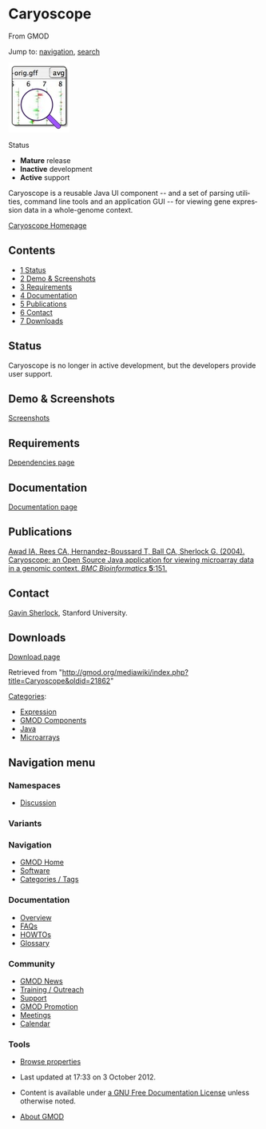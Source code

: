<div id="mw-page-base" class="noprint">

</div>

<div id="mw-head-base" class="noprint">

</div>

<div id="content" class="mw-body" role="main">

<span id="top"></span>

<div id="mw-js-message" style="display:none;">

</div>



# <span dir="auto">Caryoscope</span>

<div id="bodyContent">

<div id="siteSub">

From GMOD

</div>

<div id="contentSub">

</div>

<div id="jump-to-nav" class="mw-jump">

Jump to: [navigation](#mw-navigation), [search](#p-search)

</div>

<div id="mw-content-text" class="mw-content-ltr" lang="en" dir="ltr">

<div class="center">

<div class="floatnone">

<a href="http://caryoscope.stanford.edu" rel="nofollow"
title="Caryoscope"><img
src="https://raw.githubusercontent.com/GMOD/gmod.github.io/main/mediawiki/images/2/26/CaryoscopeLogo.jpg" width="122"
height="139" alt="Caryoscope" /></a>

</div>

</div>

<div class="componentBox">

<div class="compBoxHdr">

Status

</div>

- **Mature** release
- **Inactive** development
- **Active** support

Caryoscope is a reusable Java UI component -- and a set of parsing
utilities, command line tools and an application GUI -- for viewing gene
expression data in a whole-genome context.

<a href="http://caryoscope.stanford.edu" class="external text"
rel="nofollow">Caryoscope Homepage</a>

<div id="toc" class="toc">

<div id="toctitle">

## Contents

</div>

- [<span class="tocnumber">1</span>
  <span class="toctext">Status</span>](#Status)
- [<span class="tocnumber">2</span> <span class="toctext">Demo &
  Screenshots</span>](#Demo_.26_Screenshots)
- [<span class="tocnumber">3</span>
  <span class="toctext">Requirements</span>](#Requirements)
- [<span class="tocnumber">4</span>
  <span class="toctext">Documentation</span>](#Documentation)
- [<span class="tocnumber">5</span>
  <span class="toctext">Publications</span>](#Publications)
- [<span class="tocnumber">6</span>
  <span class="toctext">Contact</span>](#Contact)
- [<span class="tocnumber">7</span>
  <span class="toctext">Downloads</span>](#Downloads)

</div>

## <span id="Status" class="mw-headline">Status</span>

Caryoscope is no longer in active development, but the developers
provide user support.

## <span id="Demo_.26_Screenshots" class="mw-headline">Demo & Screenshots</span>

<a href="http://caryoscope.stanford.edu/screenshots.html"
class="external text" rel="nofollow">Screenshots</a>

  

## <span id="Requirements" class="mw-headline">Requirements</span>

<a href="http://caryoscope.stanford.edu/dependencies.html"
class="external text" rel="nofollow">Dependencies page</a>

  

## <span id="Documentation" class="mw-headline">Documentation</span>

<a href="http://caryoscope.stanford.edu/documentation.html"
class="external text" rel="nofollow">Documentation page</a>

## <span id="Publications" class="mw-headline">Publications</span>

<a href="http://www.biomedcentral.com/1471-2105/5/151"
class="external text" rel="nofollow">Awad IA, Rees CA,
Hernandez-Boussard T, Ball CA, Sherlock G. (2004). Caryoscope: an Open
Source Java application for viewing microarray data in a genomic
context. <em>BMC Bioinformatics</em> <strong>5</strong>:151.</a>

## <span id="Contact" class="mw-headline">Contact</span>

<a href="mailto:sherlock@genome.stanford.edu" class="external text"
rel="nofollow">Gavin Sherlock</a>, Stanford University.

## <span id="Downloads" class="mw-headline">Downloads</span>

<a href="http://caryoscope.stanford.edu/getting.html"
class="external text" rel="nofollow">Download page</a>

</div>

<div class="printfooter">

Retrieved from
"<http://gmod.org/mediawiki/index.php?title=Caryoscope&oldid=21862>"

</div>

<div id="catlinks" class="catlinks">

<div id="mw-normal-catlinks" class="mw-normal-catlinks">

[Categories](Special%3ACategories "Special%3ACategories"):

- [Expression](Category%3AExpression "Category%3AExpression")
- [GMOD Components](Category%3AGMOD_Components "Category%3AGMOD Components")
- [Java](Category%3AJava "Category%3AJava")
- [Microarrays](Category%3AMicroarrays "Category%3AMicroarrays")

</div>

</div>

<div class="visualClear">

</div>

</div>

</div>

<div id="mw-navigation">

## Navigation menu

<div id="mw-head">



<div id="left-navigation">

<div id="p-namespaces" class="vectorTabs" role="navigation"
aria-labelledby="p-namespaces-label">

### Namespaces


- <span id="ca-talk"><a
  href="http://gmod.org/mediawiki/index.php?title=Talk:Caryoscope&amp;action=edit&amp;redlink=1"
  accesskey="t"
  title="Discussion about the content page [t]">Discussion</a></span>

</div>

<div id="p-variants" class="vectorMenu emptyPortlet" role="navigation"
aria-labelledby="p-variants-label">

### 

### Variants[](#)

<div class="menu">

</div>

</div>

</div>





</div>

</div>

</div>

<div id="mw-panel">

<div id="p-logo" role="banner">

<a href="Main_Page"
style="background-image: url(../images/GMOD-cogs.png);"
title="Visit the main page"></a>

</div>

<div id="p-Navigation" class="portal" role="navigation"
aria-labelledby="p-Navigation-label">

### Navigation

<div class="body">

- <span id="n-GMOD-Home">[GMOD Home](Main_Page)</span>
- <span id="n-Software">[Software](GMOD_Components)</span>
- <span id="n-Categories-.2F-Tags">[Categories /
  Tags](Categories)</span>

</div>

</div>

<div id="p-Documentation" class="portal" role="navigation"
aria-labelledby="p-Documentation-label">

### Documentation

<div class="body">

- <span id="n-Overview">[Overview](Overview)</span>
- <span id="n-FAQs">[FAQs](Category%3AFAQ)</span>
- <span id="n-HOWTOs">[HOWTOs](Category%3AHOWTO)</span>
- <span id="n-Glossary">[Glossary](Glossary)</span>

</div>

</div>

<div id="p-Community" class="portal" role="navigation"
aria-labelledby="p-Community-label">

### Community

<div class="body">

- <span id="n-GMOD-News">[GMOD News](GMOD_News)</span>
- <span id="n-Training-.2F-Outreach">[Training /
  Outreach](Training_and_Outreach)</span>
- <span id="n-Support">[Support](Support)</span>
- <span id="n-GMOD-Promotion">[GMOD Promotion](GMOD_Promotion)</span>
- <span id="n-Meetings">[Meetings](Meetings)</span>
- <span id="n-Calendar">[Calendar](Calendar)</span>

</div>

</div>

<div id="p-tb" class="portal" role="navigation"
aria-labelledby="p-tb-label">

### Tools

<div class="body">


- <span id="t-smwbrowselink"><a href="Special%3ABrowse/Caryoscope" rel="smw-browse">Browse
  properties</a></span>


</div>

</div>

</div>

</div>

<div id="footer" role="contentinfo">

- <span id="footer-info-lastmod">Last updated at 17:33 on 3 October
  2012.</span>
<!-- - <span id="footer-info-viewcount">74,588 page views.</span> -->
- <span id="footer-info-copyright">Content is available under
  <a href="http://www.gnu.org/licenses/fdl-1.3.html" class="external"
  rel="nofollow">a GNU Free Documentation License</a> unless otherwise
  noted.</span>

<!-- -->

- <span id="footer-places-about">[About
  GMOD](GMOD%3AAbout "GMOD%3AAbout")</span>

<!-- -->






</div>

</div>
